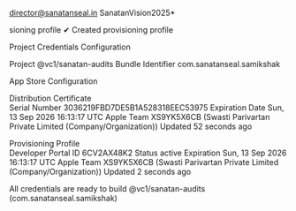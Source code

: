 director@sanatanseal.in
SanatanVision2025*

sioning profile
✔ Created provisioning profile

Project Credentials Configuration

Project                   @vc1/sanatan-audits
Bundle Identifier         com.sanatanseal.samikshak
                          
App Store Configuration   
                          
Distribution Certificate  
Serial Number             3036219FBD7DE5B1A528318EEC53975
Expiration Date           Sun, 13 Sep 2026 16:13:17 UTC
Apple Team                XS9YK5X6CB (Swasti Parivartan Private Limited (Company/Organization))
Updated                   52 seconds ago
                          
Provisioning Profile      
Developer Portal ID       6CV2AX48K2
Status                    active
Expiration                Sun, 13 Sep 2026 16:13:17 UTC
Apple Team                XS9YK5X6CB (Swasti Parivartan Private Limited (Company/Organization))
Updated                   2 seconds ago
                          
All credentials are ready to build @vc1/sanatan-audits (com.sanatanseal.samikshak)
